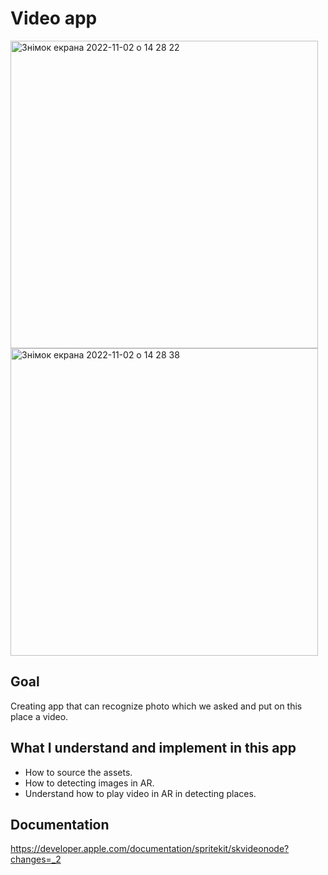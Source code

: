 # Video app
<img width="492" alt="Знімок екрана 2022-11-02 о 14 28 22" src="https://user-images.githubusercontent.com/109367230/199501810-0922cb4f-230f-4f51-8ce0-09a8588cee8b.png">
<img width="492" alt="Знімок екрана 2022-11-02 о 14 28 38" src="https://user-images.githubusercontent.com/109367230/199501858-7342e528-bbd6-41f6-b1f6-a9a4359faa63.png">


## Goal
Creating app that can recognize photo which we asked and put on this place a video.

## What I understand and implement in this app

* How to source the assets.
* How to detecting images in AR.
* Understand how to play video in AR in detecting places.

## Documentation 

https://developer.apple.com/documentation/spritekit/skvideonode?changes=_2
   
